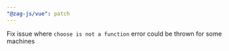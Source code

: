 ```yaml
---
"@zag-js/vue": patch
---
```


Fix issue where `choose is not a function` error could be thrown for some machines
